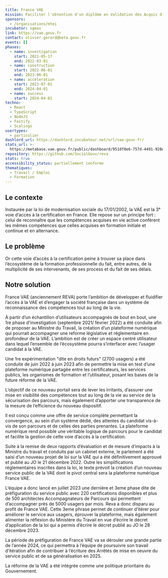 ```yaml
---
title: France VAE
mission: Faciliter l'obtention d'un diplôme en Validation des Acquis d'Expérience (VAE)
sponsors:
  - /organisations/mtei
incubator: sgmas
link: https://vae.gouv.fr
contact: olivier.gerard@beta.gouv.fr
events: []
phases:
  - name: investigation
    start: 2021-05-17
    end: 2022-03-01
  - name: construction
    start: 2022-06-01
    end: 2023-06-01
  - name: acceleration
    start: 2023-07-01
    end: 2024-04-01
  - name: success
    start: 2024-04-01
techno:
  - React
  - TypeScript
  - NodeJS
  - Fastify
  - Scalingo
usertypes:
  - particulier
dashlord_url: https://dashlord.incubateur.net/url/vae-gouv-fr/
stats_url: >-
  https://metabase.vae.gouv.fr/public/dashboard/951df0e6-757d-4491-928e-2cd2d6beafec
repository: https://github.com/SocialGouv/reva
stats: true
accessibility_status: partiellement conforme
thematiques:
  - Travail / Emploi
  - Formation
---
```

## Le contexte

Instaurée par la loi de modernisation sociale du 17/01/2002, la VAE est la 3ᵉ voie d’accès à la certification en France. Elle repose sur un principe fort : celui de reconnaître que les compétences acquises en vie active confèrent les mêmes compétences que celles acquises en formation initiale et continue et en alternance.

## Le problème

 Or cette voie d’accès à la certification peine à trouver sa place dans l’écosystème de la formation professionnelle du fait, entre autres, de la multiplicité de ses intervenants, de ses process et du fait de ses délais.

## Notre solution

France VAE (anciennement REVA) porte l’ambition de développer et fluidifier l’accès à la VAE et d’engager la société française dans un système de reconnaissance des compétences tout au long de la vie.

À partir d’un échantillon d’utilisateurs accompagnés de bout en bout, une 1re phase d’investigation (septembre 2021/ février 2022) a été conduite afin de proposer au Ministre du Travail, la création d’un plateforme numérique qui pourrait accompagner une reforme législative et réglementaire en profondeur de la VAE. L’ambition est de créer un espace centré utilisateur dans lequel l’ensemble de l’écosystème pourra s’interfacer avec l’usager candidat à la VAE.

Une 1re expérimentation "dite en droits futurs" (2700 usagers) a été conduite de juin 2022 à juin 2023 afin de permettre la mise en test d’une plateforme numérique partagée entre les certificateurs, les services publics, les organismes de formation et l’utilisateur, posant les bases de la future réforme de la VAE.

L’objectif de ce nouveau portail sera de lever les irritants, d’assurer une mise en visibilité des compétences tout au long de la vie au service de la sécurisation des parcours, mais également d’apporter une transparence de la mesure de l’efficience du nouveau dispositif. 

Il est conçu comme une offre de service complète permettant la convergence, au sein d’un système dédié, des attentes du candidat vis-à-vis de son parcours et de celles des parties prenantes. La plateforme numérique rend possible une véritable logique de parcours pour le candidat et facilite la gestion de cette voie d’accès à la certification.

Suite à la remise de deux rapports d’évaluation et de mesure d’impacts à la Ministre du travail et conduits par un cabinet externe, le parlement a été saisi d’un nouveau projet de loi sur la VAE qui a été définitivement approuvé et publié au JO le 21 décembre 2022. Outre les simplifications réglementaires inscrites dans la loi, le texte prévoit la création d’un nouveau service public de la VAE dont le pivot central sera la plateforme numérique France VAE.

L’équipe a donc lancé en juillet 2023 une dernière et 3eme phase dite de préfiguration du service public avec 220 certifications disponibles et plus de 500 architectes Accompagnateurs de Parcours qui permettent d’accompagner près de 5000 usagers par mois. Reva a donc disparu au profit de France VAE. Cette 3eme phrase permet de continuer d’itérer pour améliorer le service aux usagers, éprouver la plateforme, mais également alimenter la réflexion du Ministère du Travail en vue d’écrire le décret d’application de la loi qui a permis d’écrire le décret publié au JO le  28 décembre 2023.

La période de préfiguration de France VAE va se dérouler une grande partie de l’année 2024, ce qui permettra à l’équipe de poursuivre son travail d’itération afin de contribuer à l’écriture des Arrêtés de mise en oeuvre du service public et de sa généralisation en 2025.

La réforme de la VAE a été intégrée comme une politique prioritaire du Gouvernement.